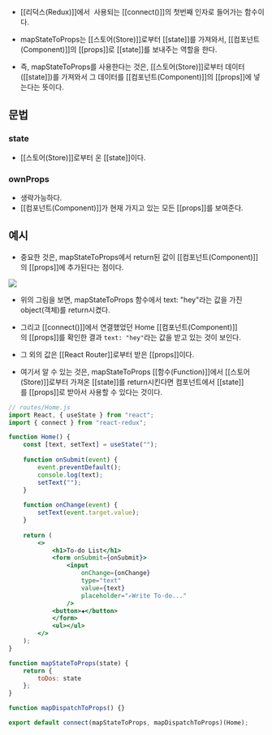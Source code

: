 - [[리덕스(Redux)]]에서  사용되는 [[connect()]]의 첫번째 인자로 들어가는 함수이다.

- mapStateToProps는 [[스토어(Store)]]로부터 [[state]]를 가져와서, [[컴포넌트(Component)]]의 [[props]]로 [[state]]를 보내주는 역할을 한다.

- 즉, mapStateToProps를 사용한다는 것은, [[스토어(Store)]]로부터 데이터([[state]])를 가져와서 그 데이터를 [[컴포넌트(Component)]]의 [[props]]에 넣는다는 뜻이다.


## 문법

### state

- [[스토어(Store)]]로부터 온 [[state]]이다.
### ownProps

- 생략가능하다.
- [[컴포넌트(Component)]]가 현재 가지고 있는 모든 [[props]]를 보여준다.


## 예시

- 중요한 것은, mapStateToProps에서 return된 값이 [[컴포넌트(Component)]]의 [[props]]에 추가된다는 점이다.

![](https://velog.velcdn.com/images%2Fiamhayoung%2Fpost%2F0bbfdb57-d120-46ce-b04c-4a711de5915d%2Fimage.png)

- 위의 그림을 보면, mapStateToProps 함수에서 text: "hey"라는 값을 가진 object(객체)를 return시켰다.  

- 그리고 [[connect()]]에서 연결했었던 Home [[컴포넌트(Component)]]의 [[props]]를 확인한 결과 `text: "hey"`라는 값을 받고 있는 것이 보인다.

- 그 외의 값은 [[React Router]]로부터 받은 [[props]]이다.

- 여기서 알 수 있는 것은, mapStateToProps [[함수(Function)]]에서 [[스토어(Store)]]로부터 가져온 [[state]]를 return시킨다면 컴포넌트에서 [[state]]를 [[props]]로 받아서 사용할 수 있다는 것이다.


```jsx
// routes/Home.js
import React, { useState } from "react";
import { connect } from "react-redux";

function Home() {
	const [text, setText] = useState("");
	
	function onSubmit(event) {
	    event.preventDefault();
	    console.log(text);
	    setText("");
	}
	
	function onChange(event) {
	    setText(event.target.value);
	}
	
	return (
		<>
		    <h1>To-do List</h1>
		    <form onSubmit={onSubmit}>
			    <input
				    onChange={onChange}
			        type="text"
			        value={text}
			        placeholder="✍️Write To-do..."
			    />
	        <button>✚</button>
		    </form>
			<ul></ul>
	    </>
	);
}

function mapStateToProps(state) {
	return {
		toDos: state
	};
}

function mapDispatchToProps() {}

export default connect(mapStateToProps, mapDispatchToProps)(Home);
```